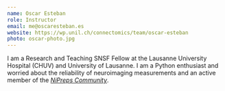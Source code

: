 ```yaml
---
name: Oscar Esteban
role: Instructor
email: me@oscaresteban.es
website: https://wp.unil.ch/connectomics/team/oscar-esteban
photo: oscar-photo.jpg
---
```


I am a Research and Teaching SNSF Fellow at the Lausanne University Hospital (CHUV) and University of Lausanne.
I am a Python enthusiast and worried about the reliability of neuroimaging measurements and an active member of the [*NiPreps Community*](https://nipreps.org).
